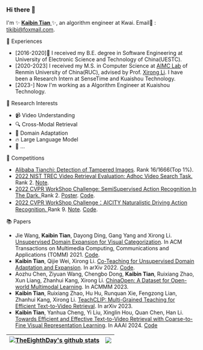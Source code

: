### Hi there 👋

I'm ✨ <a href='https://scholar.google.com/citations?hl=zh-CN&user=p_HrOocAAAAJ'> **Kaibin Tian** </a> ✨, an algorithm engineer at Kwai. Email📧 : tikibi@foxmail.com.


💼 Experiences
- [2016-2020]🎉 I received my B.E. degree in Software Engineering at University of Electronic Science and Technology of China(UESTC).
- [2020-2023] I received my M.S. in Computer Science at <a href='https://ruc-aimc-lab.github.io/'>AIMC Lab</a> of Renmin University of China(RUC), advised by Prof. <a href='https://scholar.google.com/citations?user=6m-ZQ1EAAAAJ&hl=zh-CN'>Xirong Li</a>. I have been a Research Intern at SenseTime and Kuaishou Technology.
- [2023-] Now I'm working as a Algorithm Engineer at Kuaishou Technology.


🔭 Research Interests
- 📹 Video Understanding
- 🔍 Cross-Modal Retrieval
- 🔄 Domain Adaptation
- 🔥 Large Language Model 
- 🤔 ...

🤺 Competitions
- <a href='https://tianchi.aliyun.com/competition/entrance/531812/introduction'>Alibaba Tianchi: Detection of Tampered Images</a>. Rank 16/1666(Top 1%).
- <a href='https://trecvid.nist.gov/'>2022 NIST TREC Video Retrieval Evaluation: Adhoc Video Search Task.</a> Rank 2. <a href='https://arxiv.org/abs/2211.15039'>Note</a>.
- <a href='http://cvpr2023.ug2challenge.org/program22/leaderboard22_t2.html'> 2022 CVPR WorkShop Challenge: SemiSupervised Action Recognition In The Dark. </a> Rank 2. <a href='https://github.com/Andy1621/Nightcrawler'>Poster</a>. <a href='https://github.com/TheEighthDay/Nightcrawler'>Code</a>.
- <a href='http://cvpr2023.ug2challenge.org/program22/leaderboard22_t2.html'> 2022 CVPR WorkShop Challenge：AICITY Naturalistic Driving Action Recognition. </a> Rank 9. <a href='https://ieeexplore.ieee.org/abstract/document/9927603/'>Note</a>. <a href='https://github.com/TheEighthDay/AICITY_HSNB'>Code</a>.


📚 Papers
- Jie Wang, **Kaibin Tian**, Dayong Ding, Gang Yang and Xirong Li. <a href='https://dl.acm.org/doi/abs/10.1145/3448108'>Unsupervised Domain Expansion for Visual Categorization</a>. In ACM Transactions on Multimedia Computing, Communications and Applications (TOMM) 2021. <a href='https://github.com/TheEighthDay/ude'>Code</a>.
- **Kaibin Tian**, Qijie Wei, Xirong Li. <a href='https://arxiv.org/abs/2204.01210'>Co-Teaching for Unsupervised Domain Adaptation and Expansion</a>. In arXiv 2022. <a href='https://github.com/TheEighthDay/Co-teaching'>Code</a>.
- Aozhu Chen, Ziyuan Wang, Chengbo Dong, **Kaibin Tian**, Ruixiang Zhao, Xun Liang, Zhanhui Kang, Xirong Li. <a href='https://arxiv.org/pdf/2305.05880.pdf'>ChinaOpen: A Dataset for Open-world Multimodal Learning</a>. In ACMMM 2023.
- **Kaibin Tian**, Ruixiang Zhao, Hu Hu, Runquan Xie, Fengzong Lian, Zhanhui Kang, Xirong Li. <a href='https://arxiv.org/pdf/2308.01217.pdf'>TeachCLIP: Multi-Grained Teaching for Efficient Text-to-Video Retrieval</a>.  In arXiv 2023.
- **Kaibin Tian**, Yanhua Cheng, Yi Liu, Xinglin Hou, Quan Chen, Han Li. <a href='https://arxiv.org/abs/2401.00701'>Towards Efficient and Effective Text-to-Video Retrieval with Coarse-to-Fine Visual Representation Learning</a>.  In AAAI 2024. <a href='https://github.com/adxcreative/EERCF'>Code</a>




| <a href="https://github.com/TheEighthDay"><img align="center" src="https://github-readme-stats.vercel.app/api?username=TheEighthDay&show_icons=true&include_all_commits=true&theme=default&hide_border=true" alt="TheEighthDay's github stats" /></a> | <a href="https://github.com/TheEighthDay"><img align="center" src="https://github-readme-stats.vercel.app/api/top-langs/?username=TheEighthDay&layout=compact&theme=default&hide_border=true" /></a> |
| ------------- | ------------- |

